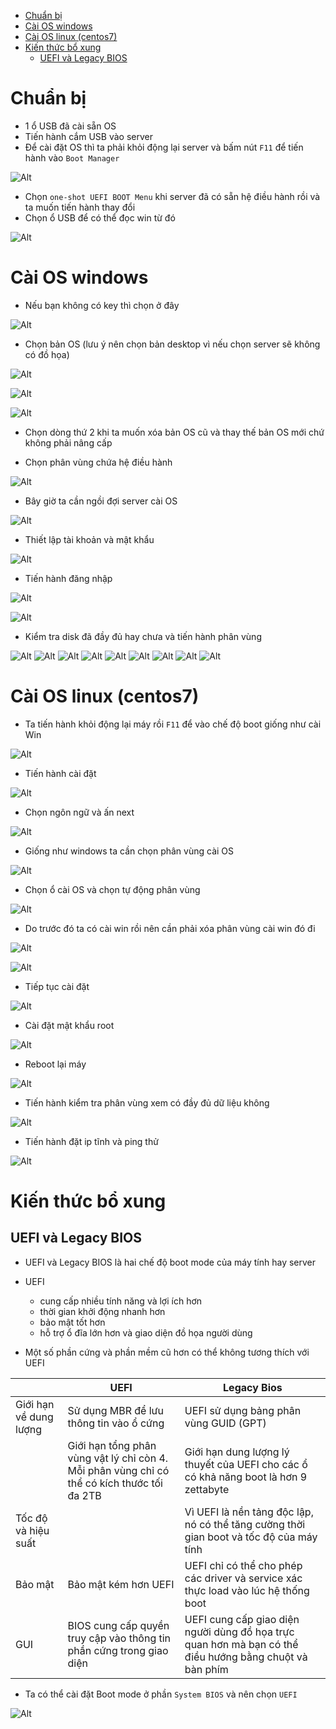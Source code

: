 - [Chuẩn bị](#chuẩn-bị)
- [Cài OS windows](#cài-os-windows)
- [Cài OS linux (centos7)](#cài-os-linux-centos7)
- [Kiến thức bổ xung](#kiến-thức-bổ-xung)
  - [UEFI và Legacy BIOS](#uefi-và-legacy-bios)

# Chuẩn bị
- 1 ổ USB đã cài sẵn OS 
- Tiến hành cắm USB vào server
- Để cài đặt OS thì ta phải khỏi động lại server và bấm nút `F11` để tiến hành vào `Boot Manager`

![Alt](/thuctap/anh/Screenshot_472.png)

- Chọn `one-shot UEFI BOOT Menu` khi server đã có sẵn hệ điều hành rồi và ta muốn tiến hành thay đổi
- Chọn ổ USB để có thể đọc win từ đó

![Alt](/thuctap/anh/Screenshot_473.png)

# Cài OS windows
- Nếu bạn không có key thì chọn ở đây

![Alt](/thuctap/anh/Screenshot_474.png)

- Chọn bản OS (lưu ý nên chọn bản desktop vì nếu chọn server sẽ không có đồ họa)

![Alt](/thuctap/anh/Screenshot_475.png)

![Alt](/thuctap/anh/Screenshot_476.png)

![Alt](/thuctap/anh/Screenshot_477.png)
- Chọn dòng thứ 2 khi ta muốn xóa bản OS cũ và thay thế bản OS mới chứ không phải nâng cấp

- Chọn phân vùng chứa hệ điều hành

![Alt](/thuctap/anh/Screenshot_478.png)

- Bây giờ ta cần ngồi đợi server cài OS

![Alt](/thuctap/anh/Screenshot_479.png)

- Thiết lập tài khoản và mật khẩu

![Alt](/thuctap/anh/Screenshot_480.png)

- Tiến hành đăng nhập

![Alt](/thuctap/anh/Screenshot_481.png)

![Alt](/thuctap/anh/Screenshot_482.png)

- Kiểm tra disk đã đầy đủ hay chưa và tiến hành phân vùng

![Alt](/thuctap/anh/Screenshot_483.png)
![Alt](/thuctap/anh/Screenshot_484.png)
![Alt](/thuctap/anh/Screenshot_485.png)
![Alt](/thuctap/anh/Screenshot_486.png)
![Alt](/thuctap/anh/Screenshot_487.png)
![Alt](/thuctap/anh/Screenshot_488.png)
![Alt](/thuctap/anh/Screenshot_489.png)
![Alt](/thuctap/anh/Screenshot_490.png)
![Alt](/thuctap/anh/Screenshot_491.png)

# Cài OS linux (centos7)
- Ta tiến hành khỏi động lại máy rồi `F11` để vào chế độ boot giống như cài Win

![Alt](/thuctap/anh/Screenshot_492.png)

- Tiến hành cài đặt

![Alt](/thuctap/anh/Screenshot_493.png)

- Chọn ngôn ngữ và ấn next

![Alt](/thuctap/anh/Screenshot_494.png)

- Giống như windows ta cần chọn phân vùng cài OS

![Alt](/thuctap/anh/Screenshot_495.png)

- Chọn ổ cài OS và chọn tự động phân vùng

![Alt](/thuctap/anh/Screenshot_496.png)

- Do trước đó ta có cài win rồi nên cần phải xóa phân vùng cài win đó đi

![Alt](/thuctap/anh/Screenshot_497.png)

![Alt](/thuctap/anh/Screenshot_498.png)

- Tiếp tục cài đặt

![Alt](/thuctap/anh/Screenshot_499.png)

- Cài đặt mật khẩu root

![Alt](/thuctap/anh/Screenshot_500.png)

- Reboot lại máy

![Alt](/thuctap/anh/Screenshot_501.png)

- Tiến hành kiểm tra phân vùng xem có đầy đủ dữ liệu không

![Alt](/thuctap/anh/Screenshot_502.png)

- Tiến hành đặt ip tĩnh và ping thử

![Alt](/thuctap/anh/Screenshot_503.png)

# Kiến thức bổ xung
## UEFI và Legacy BIOS
- UEFI và Legacy BIOS là hai chế độ boot mode của máy tính hay server
- UEFI
  - cung cấp nhiều tính năng và lợi ích hơn
  - thời gian khởi động nhanh hơn
  - bảo mật tốt hơn
  - hỗ trợ ổ đĩa lớn hơn và giao diện đồ họa người dùng

-  Một số phần cứng và phần mềm cũ hơn có thể không tương thích với UEFI

||UEFI|Legacy Bios|
|---|----|--------|
|Giới hạn về dung lượng|Sử dụng MBR để lưu thông tin vào ổ cứng|UEFI sử dụng bảng phân vùng GUID (GPT)|
||Giới hạn tổng phân vùng vật lý chỉ còn 4. Mỗi phân vùng chỉ có thể có kích thước tối đa 2TB| Giới hạn dung lượng lý thuyết của UEFI cho các ổ có khả năng boot là hơn 9 zettabyte|
|Tốc độ và hiệu suất||Vì UEFI là nền tảng độc lập, nó có thể tăng cường thời gian boot và tốc độ của máy tính|
|Bảo mật|Bảo mật kém hơn UEFI|UEFI chỉ có thể cho phép các driver và service xác thực load vào lúc hệ thống boot|
|GUI|BIOS cung cấp quyền truy cập vào thông tin phần cứng trong giao diện|UEFI cung cấp giao diện người dùng đồ họa trực quan hơn mà bạn có thể điều hướng bằng chuột và bàn phím|

- Ta có thể cài đặt Boot mode ở phần `System BIOS` và nên chọn `UEFI`

![Alt](/thuctap/anh/Screenshot_504.png)